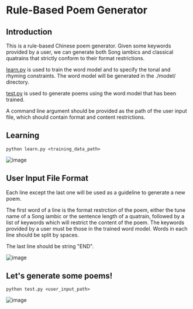 # Rule-Based Poem Generator

## Introduction

This is a rule-based Chinese poem generator. 
Given some keywords provided by a user, we can generate both Song iambics and classical quatrains
that strictly conform to their format restrictions.

[learn.py](learn.py) is used to train the word model and to specify the tonal and rhyming constraints.
The word model will be generated in the ./model/ directory.

[test.py](test.py) is used to generate poems using the word model that has been trained. 

A command line argument should be provided as the path of the user input file,
which should contain format and content restrictions.

## Learning

    python learn.py <training_data_path>

![image](http://www-scf.usc.edu/~jiaqigu/544/learn.png)

## User Input File Format

Each line except the last one will be used as a guideline to generate a new poem.

The first word of a line is the format restrction of the poem, 
either the tune name of a Song iambic or the sentence length of a quatrain,
followed by a list of keywords which will restrict the content of the poem.
The keywords provided by a user must be those in the trained word model.
Words in each line should be split by spaces.

The last line should be string "END".

![image](http://www-scf.usc.edu/~jiaqigu/544/user_input.png)

## Let's generate some poems!

    python test.py <user_input_path>

![image](http://www-scf.usc.edu/~jiaqigu/544/test.png)
